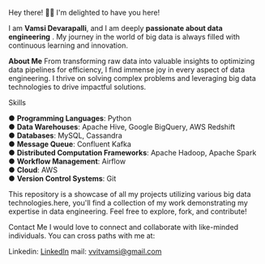 Hey there! 🙋‍♂️ I'm delighted to have you here! 

I am **Vamsi Devarapalli**, and I am deeply **passionate about data engineering** . My journey in the world of big data is always filled with continuous learning and innovation.


**About Me**
From transforming raw data into valuable insights to optimizing data pipelines for efficiency, I find immense joy in every aspect of data engineering. I thrive on solving complex problems and leveraging big data technologies to drive impactful solutions.

Skills

● **Programming Languages**: Python<br/>
● **Data Warehouses**: Apache Hive, Google BigQuery, AWS Redshift<br/>
● **Databases**: MySQL, Cassandra<br/>
● **Message Queue**: Confluent Kafka<br/>
● **Distributed Computation Frameworks**: Apache Hadoop, Apache Spark<br/>
● **Workflow Management**: Airflow<br/>
● **Cloud**: AWS<br/>
● **Version Control Systems**: Git<br/>


This repository is a showcase of all my projects utilizing various big data technologies.here, you'll find a collection of my work demonstrating my expertise in data engineering. Feel free to explore, fork, and contribute!

Contact Me
I would love to connect and collaborate with like-minded individuals. You can cross paths with me at:

Linkedin: [LinkedIn](linkedin.com/in/vamsi-devarapalli)
mail: vvitvamsi@gmail.com
